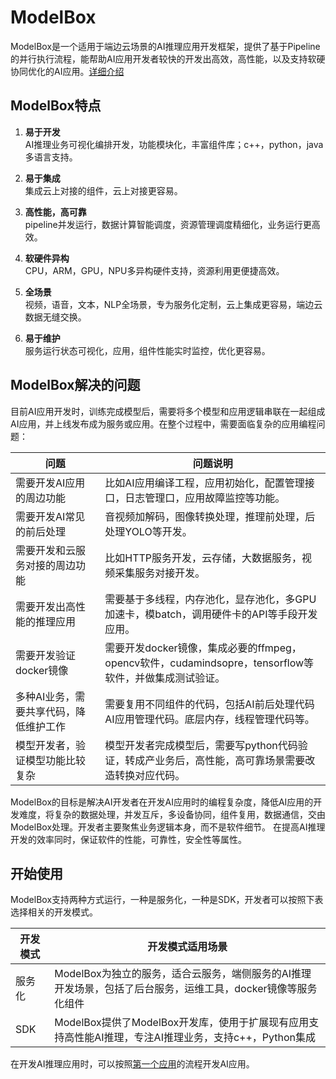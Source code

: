# ModelBox

ModelBox是一个适用于端边云场景的AI推理应用开发框架，提供了基于Pipeline的并行执行流程，能帮助AI应用开发者较快的开发出高效，高性能，以及支持软硬协同优化的AI应用。[详细介绍](http://modelbox-ai.com/modelbox-book/)

## ModelBox特点

1. **易于开发**  
   AI推理业务可视化编排开发，功能模块化，丰富组件库；c++，python，java多语言支持。

1. **易于集成**  
   集成云上对接的组件，云上对接更容易。

1. **高性能，高可靠**  
   pipeline并发运行，数据计算智能调度，资源管理调度精细化，业务运行更高效。

1. **软硬件异构**  
   CPU，ARM，GPU，NPU多异构硬件支持，资源利用更便捷高效。

1. **全场景**  
   视频，语音，文本，NLP全场景，专为服务化定制，云上集成更容易，端边云数据无缝交换。

1. **易于维护**  
   服务运行状态可视化，应用，组件性能实时监控，优化更容易。

## ModelBox解决的问题

目前AI应用开发时，训练完成模型后，需要将多个模型和应用逻辑串联在一起组成AI应用，并上线发布成为服务或应用。在整个过程中，需要面临复杂的应用编程问题：
  
|问题|问题说明|
|--|--|
|需要开发AI应用的周边功能|比如AI应用编译工程，应用初始化，配置管理接口，日志管理口，应用故障监控等功能。|
|需要开发AI常见的前后处理|音视频加解码，图像转换处理，推理前处理，后处理YOLO等开发。 |
|需要开发和云服务对接的周边功能|比如HTTP服务开发，云存储，大数据服务，视频采集服务对接开发。 |
|需要开发出高性能的推理应用|需要基于多线程，内存池化，显存池化，多GPU加速卡，模batch，调用硬件卡的API等手段开发应用。|
|需要开发验证docker镜像|需要开发docker镜像，集成必要的ffmpeg，opencv软件，cudamindsopre，tensorflow等软件，并做集成测试验证。|
|多种AI业务，需要共享代码，降低维护工作|需要复用不同组件的代码，包括AI前后处理代码AI应用管理代码。底层内存，线程管理代码等。|
|模型开发者，验证模型功能比较复杂|模型开发者完成模型后，需要写python代码验证，转成产业务后，高性能，高可靠场景需要改造转换对应代码。|

ModelBox的目标是解决AI开发者在开发AI应用时的编程复杂度，降低AI应用的开发难度，将复杂的数据处理，并发互斥，多设备协同，组件复用，数据通信，交由ModelBox处理。开发者主要聚焦业务逻辑本身，而不是软件细节。 在提高AI推理开发的效率同时，保证软件的性能，可靠性，安全性等属性。

## 开始使用

ModelBox支持两种方式运行，一种是服务化，一种是SDK，开发者可以按照下表选择相关的开发模式。

|开发模式|开发模式适用场景|
|--|--|
|服务化|ModelBox为独立的服务，适合云服务，端侧服务的AI推理开发场景，包括了后台服务，运维工具，docker镜像等服务化组件|
|SDK|ModelBox提供了ModelBox开发库，使用于扩展现有应用支持高性能AI推理，专注AI推理业务，支持c++，Python集成|

在开发AI推理应用时，可以按照[第一个应用](http://modelbox-ai.com/modelbox-book/develop/first-app/first-app.html)的流程开发AI应用。
